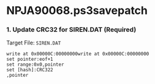 # NPJA90068.ps3savepatch

### 1. Update CRC32 for SIREN.DAT (Required)

Target File: `SIREN.DAT`

```
write at 0x00000C:00000000write at 0x00000C:00000000
set pointer:eof+1
set range:0x0,pointer
set [hash]:CRC322
,pointer

```

